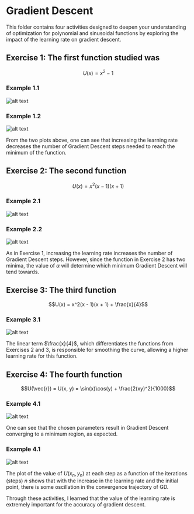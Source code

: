 # Gradient Descent

This folder contains four activities designed to deepen your understanding of optimization for polynomial and sinusoidal functions by exploring the impact of the learning rate on gradient descent.

## Exercise 1: The first function studied was

$$U(x) = x^2 - 1$$

### Example 1.1

![alt text](image.png)

### Example 1.2

![alt text](image-1.png)

From the two plots above, one can see that increasing the learning rate decreases the number of Gradient Descent steps needed to reach the minimum of the function.

## Exercise 2: The second function

$$U(x) = x^2(x - 1)(x + 1)$$

### Example 2.1

![alt text](image-2.png)

### Example 2.2

![alt text](image-3.png)

As in Exercise 1, increasing the learning rate increases the number of Gradient Descent steps. However, since the function in Exercise 2 has two minima, the value of $\alpha$ will determine which minimum Gradient Descent will tend towards.

## Exercise 3: The third function

$$U(x) = x^2(x - 1)(x + 1) + \frac{x}{4}$$

### Example 3.1

![alt text](image-4.png)

The linear term $\frac{x}{4}$, which differentiates the functions from Exercises 2 and 3, is responsible for smoothing the curve, allowing a higher learning rate for this function.

## Exercise 4: The fourth function

$$U(\vec{r}) = U(x, y) = \sin(x)\cos(y) + \frac{2(xy)^2}{1000}$$

### Example 4.1

![alt text](image-6.png)

One can see that the chosen parameters result in Gradient Descent converging to a minimum region, as expected.

### Example 4.1

![alt text](image-7.png)

The plot of the value of $U(x_{n}, y_{n})$ at each step as a function of the iterations (steps) $n$ shows that with the increase in the learning rate and the initial point, there is some oscillation in the convergence trajectory of GD.

Through these activities, I learned that the value of the learning rate is extremely important for the accuracy of gradient descent.
